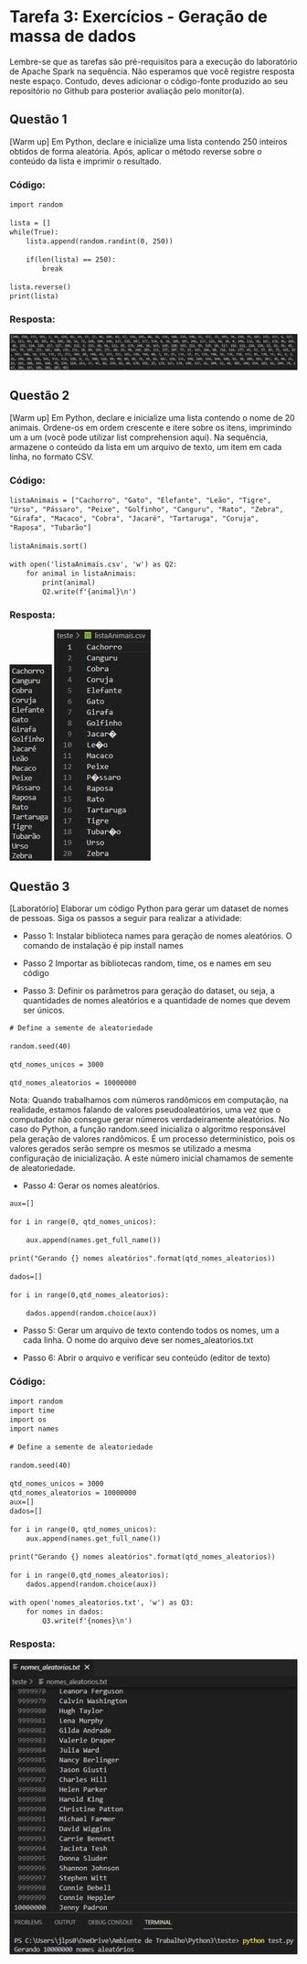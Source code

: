 # Tarefa 3: Exercícios - Geração de massa de dados
Lembre-se que as tarefas são pré-requisitos para a execução do laboratório de Apache Spark na sequência. Não esperamos que você registre resposta neste espaço. Contudo, deves adicionar o código-fonte produzido ao seu repositório no Github para posterior avaliação pelo monitor(a).

## Questão 1
[Warm up] Em Python, declare e inicialize uma lista contendo 250 inteiros obtidos de forma aleatória. Após, aplicar o método reverse sobre o conteúdo da lista e imprimir o resultado.

### Código:

```
import random

lista = []
while(True):
    lista.append(random.randint(0, 250))
    
    if(len(lista) == 250):
        break

lista.reverse()
print(lista)
```

### Resposta:

![Q1](../Evidencias/Tarefa_3/Tarefa_3_Q1.png)


## Questão 2
[Warm up] Em Python, declare e inicialize uma lista contendo o nome de 20 animais. Ordene-os em ordem crescente e itere sobre os itens, imprimindo um a um (você pode utilizar list comprehension aqui).  Na sequência, armazene o conteúdo da lista em um arquivo de texto, um item em cada linha, no formato CSV.

### Código:

```
listaAnimais = ["Cachorro", "Gato", "Elefante", "Leão", "Tigre", "Urso", "Pássaro", "Peixe", "Golfinho", "Canguru", "Rato", "Zebra", "Girafa", "Macaco", "Cobra", "Jacaré", "Tartaruga", "Coruja", "Raposa", "Tubarão"]

listaAnimais.sort()
    
with open('listaAnimais.csv', 'w') as Q2:
    for animal in listaAnimais:
        print(animal)
        Q2.write(f'{animal}\n')
```

### Resposta:

![Q2](../Evidencias/Tarefa_3/Tarefa_3_Q2.png)
![Q2.1](../Evidencias/Tarefa_3/Tarefa_3_Q2_1.png)


## Questão 3
[Laboratório] Elaborar um código Python para gerar um dataset de nomes de pessoas. Siga os passos a seguir para realizar a atividade:

- Passo 1:  Instalar biblioteca names para geração de nomes aleatórios. O comando de instalação é pip install names

- Passo 2 Importar as bibliotecas random, time, os e names em seu código

- Passo 3: Definir os parâmetros para geração do dataset, ou seja, a quantidades de nomes aleatórios e a quantidade de nomes que devem ser únicos.
```
# Define a semente de aleatoriedade

random.seed(40)

qtd_nomes_unicos = 3000

qtd_nomes_aleatorios = 10000000
```

Nota: Quando trabalhamos com números randômicos em computação, na realidade, estamos falando de valores pseudoaleatórios, uma vez que o computador não consegue gerar números verdadeiramente aleatórios. No caso do Python, a função random.seed inicializa o algoritmo responsável pela geração de valores randômicos. É um processo determinístico,  pois os valores gerados serão sempre os mesmos se utilizado a mesma configuração de inicialização. A este número inicial chamamos de semente de aleatoriedade.

- Passo 4: Gerar os nomes aleatórios.
```
aux=[]

for i in range(0, qtd_nomes_unicos):

    aux.append(names.get_full_name())

print("Gerando {} nomes aleatórios".format(qtd_nomes_aleatorios))

dados=[]

for i in range(0,qtd_nomes_aleatorios):

    dados.append(random.choice(aux))
```

- Passo 5: Gerar um arquivo de texto contendo todos os nomes, um a cada linha. O nome do arquivo deve ser nomes_aleatorios.txt

- Passo 6: Abrir o arquivo e verificar seu conteúdo (editor de texto)


### Código:

```
import random
import time
import os
import names

# Define a semente de aleatoriedade

random.seed(40)

qtd_nomes_unicos = 3000
qtd_nomes_aleatorios = 10000000
aux=[]
dados=[]

for i in range(0, qtd_nomes_unicos):
    aux.append(names.get_full_name())

print("Gerando {} nomes aleatórios".format(qtd_nomes_aleatorios))

for i in range(0,qtd_nomes_aleatorios):
    dados.append(random.choice(aux))
    
with open('nomes_aleatorios.txt', 'w') as Q3:
    for nomes in dados:
        Q3.write(f'{nomes}\n')
```

### Resposta:

![Q3](../Evidencias/Tarefa_3/Tarefa_3_Q3.png)